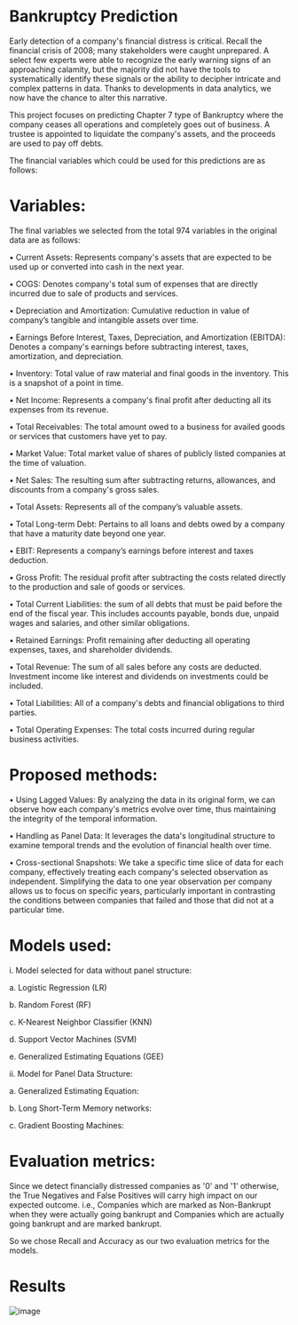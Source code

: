 # Bankruptcy Prediction
Early detection of a company's financial distress is critical. Recall the financial crisis of 2008; many stakeholders were caught unprepared. A select few experts were able to recognize the early warning signs of an approaching calamity, but the majority did not have the tools to systematically identify these signals or the ability to decipher intricate and complex patterns in data. Thanks to developments in data analytics, we now have the chance to alter this narrative.

This project focuses on predicting Chapter 7 type of Bankruptcy where the company ceases all operations and completely goes out of business. A trustee is appointed to liquidate the company's assets, and the proceeds are used to pay off debts.

The financial variables which could be used for this predictions are as follows:

# Variables:
The final variables we selected from the total 974 variables in the original data are as follows:

• Current Assets: Represents company's assets that are expected to be used up or converted into cash in the next year.

• COGS: Denotes company's total sum of expenses that are directly incurred due to sale of products and services.

• Depreciation and Amortization: Cumulative reduction in value of company’s tangible and intangible assets over time.

• Earnings Before Interest, Taxes, Depreciation, and Amortization (EBITDA): Denotes a company's earnings before subtracting interest, taxes, amortization, and depreciation.

• Inventory: Total value of raw material and final goods in the inventory. This is a snapshot of a point in time.

• Net Income: Represents a company's final profit after deducting all its expenses from its revenue.

• Total Receivables: The total amount owed to a business for availed goods or services that customers have yet to pay.

• Market Value: Total market value of shares of publicly listed companies at the time of valuation.

• Net Sales: The resulting sum after subtracting returns, allowances, and discounts from a company's gross sales.

• Total Assets: Represents all of the company’s valuable assets.

• Total Long-term Debt: Pertains to all loans and debts owed by a company that have a maturity date beyond one year.

• EBIT: Represents a company’s earnings before interest and taxes deduction.

• Gross Profit: The residual profit after subtracting the costs related directly to the production and sale of goods or services.

• Total Current Liabilities: the sum of all debts that must be paid before the end of the fiscal year. This includes accounts payable, bonds due, unpaid wages and salaries, and other similar obligations.

• Retained Earnings: Profit remaining after deducting all operating expenses, taxes, and shareholder dividends.

• Total Revenue: The sum of all sales before any costs are deducted. Investment income like interest and dividends on investments could be included.

• Total Liabilities: All of a company's debts and financial obligations to third parties.

• Total Operating Expenses: The total costs incurred during regular business activities.

# Proposed methods:

• Using Lagged Values: By analyzing the data in its original form, we can observe how each company's metrics evolve over time, thus maintaining the integrity of the temporal information.

• Handling as Panel Data: It leverages the data's longitudinal structure to examine temporal trends and the evolution of financial health over time.

• Cross-sectional Snapshots: We take a specific time slice of data for each company, effectively treating each company's selected observation as independent. Simplifying the data to one year observation per company allows us to focus on specific years, particularly important in contrasting the conditions between companies that failed and those that did not at a particular time.

# Models used:

i. Model selected for data without panel structure:
  
  a. Logistic Regression (LR)
  
  b. Random Forest (RF)
  
  c. K-Nearest Neighbor Classifier (KNN)
  
  d. Support Vector Machines (SVM)
  
  e. Generalized Estimating Equations (GEE)

ii. Model for Panel Data Structure:
  
  a. Generalized Estimating Equation:
  
  b. Long Short-Term Memory networks:
  
  c. Gradient Boosting Machines:

# Evaluation metrics:
Since we detect financially distressed companies as '0' and '1' otherwise, the True Negatives and False Positives will carry high impact on our expected outcome.
i.e., Companies which are marked as Non-Bankrupt when they were actually going bankrupt and Companies which are actually going bankrupt and are marked bankrupt.

So we chose Recall and Accuracy as our two evaluation metrics for the models.

# Results
![image](https://github.com/SumanthW/BankruptcyPrediction/assets/128551121/bca6c219-75dd-4cfe-abdb-67db4a64ea6a)
